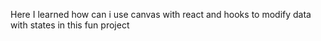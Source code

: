 Here I learned how can i use canvas with react and hooks to modify data with states in this fun project
